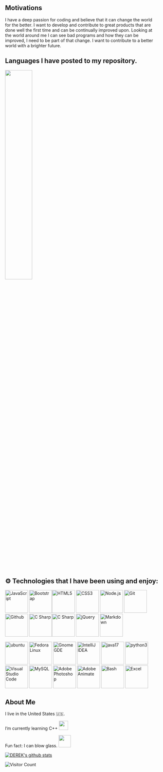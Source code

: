 ## Motivations

I have a deep passion for coding and believe that it can change the world for the better. I want to develop and contribute to great products that are done well the first time and can be continually improved upon. Looking at the world around me I can see bad programs and how they can be improved, I need to be part of that change. I want to contribute to a better world with a brighter future. 



## Languages I have posted to my repository.
<a href="https://github.com/muskanrani/github-readme-stats"><img align="center" width="42%" src="https://github-readme-stats.vercel.app/api/top-langs/?username=wicoffd&layout=compact&theme=radical&count_private=true"  /></a>
## :gear: Technologies that I have been using and enjoy:

<img src="https://github.com/get-icon/geticon/raw/master/icons/javascript.svg" alt="JavaScript" width="75px" height="75px" />     <img src="https://raw.githubusercontent.com/jmnote/z-icons/master/svg/bootstrap.svg" alt="Bootstrap" width="75px" height="75px"/><img src="https://github.com/get-icon/geticon/raw/master/icons/html-5.svg" alt="HTML5" width="75px" height="75px" />       <img src="https://github.com/get-icon/geticon/raw/master/icons/css-3.svg" alt="CSS3" width="75px" height="75px" />     <img src="https://github.com/get-icon/geticon/raw/master/icons/nodejs-icon.svg" alt="Node.js" width="75px" height="75px">       <img src="https://raw.githubusercontent.com/jmnote/z-icons/master/svg/git.svg" alt="Git" width="75px" height="75px"/>    <img src="https://github.com/get-icon/geticon/blob/master/icons/github-icon.svg" alt="Github" width="75px" height="75px"></a>   <img src="https://github.com/get-icon/geticon/blob/master/icons/c-sharp.svg" alt="C Sharp" width="75px" height="75px"></a><img src="https://github.com/get-icon/geticon/blob/master/icons/c.svg" alt="C Sharp" width="75px" height="75px"></a>    <img src="https://github.com/get-icon/geticon/blob/master/icons/jquery-icon.svg" alt="jQuery" width="75px" height="75px"></a>     <img src="https://github.com/get-icon/geticon/blob/master/icons/markdown.svg" alt="Markdown" width="75px" height="75px"></a>

<img alt="ubuntu" src="https://cdn.svgporn.com/logos/ubuntu.svg" width="75px" height="75px">  <img src="https://github.com/get-icon/geticon/blob/master/icons/fedora.svg" alt="Fedora Linux" width="75px" height="75px"></a>  <img src="https://github.com/get-icon/geticon/blob/master/icons/gnome.svg" alt="Gnome GDE" width="75px" height="75px"></a>    <img alt="IntelliJ IDEA" src="https://cdn.svgporn.com/logos/intellij-idea.svg" width="75px" height="75px">     <img src="https://raw.githubusercontent.com/jmnote/z-icons/master/svg/java.svg" alt="java17" width="75px" height="75px"/>     <img src="https://raw.githubusercontent.com/jmnote/z-icons/master/svg/python.svg" alt="python3" width="75px" height="75px"/>        <img src="https://github.com/get-icon/geticon/raw/master/icons/visual-studio-code.svg" alt="Visual Studio Code" width="75px" height="75px">        <img src="https://github.com/get-icon/geticon/raw/master/icons/mysql.svg" alt="MySQL" width="75px" height="75px">     <img src="https://github.com/get-icon/geticon/raw/master/icons/adobe-photoshop.svg" alt="Adobe Photoshop" width="75px" height="75px"></a>    <img src="https://github.com/get-icon/geticon/blob/master/icons/adobe-animate.svg" alt="Adobe Animate" width="75px" height="75px"></a>     <img src="https://github.com/get-icon/geticon/blob/master/icons/bash.svg" alt="Bash" width="75px" height="75px"></a>      <img src="https://github.com/get-icon/geticon/blob/master/icons/microsoft-office-excel.svg" alt="Excel" width="75px" height="75px"></a>    

## About Me

 I live in the United States :us:.
 
 I’m currently learning C++ <img src="https://media.giphy.com/media/WUlplcMpOCEmTGBtBW/giphy.gif" width="30"/>

Fun fact: I can blow glass. <img src="https://media4.giphy.com/media/mZsLPL2QQgvwvQjeSd/giphy.gif?cid=ecf05e47kk5s56vsvqhlljic1iq6knupr4h09lnoggagsenz&ep=v1_gifs_search&rid=giphy.gif&ct=g" width="40"  />


[![DEREK's github stats](https://github-readme-stats.vercel.app/api?username=wicoffd&show_icons=true&theme=radical)](https://github.com/wicoffd)

![Visitor Count](https://profile-counter.glitch.me/wicoffd/count.svg)
<!--
**wicoffd/wicoffd** is a ✨ _special_ ✨ repository because its `README.md` (this file) appears on your GitHub profile.

Here are some ideas to get you started:
https://github.com/badges/shields 
- 🔭 I’m currently working on ...
- 🌱 I’m currently learning ...
- 👯 I’m looking to collaborate on ...
- 🤔 I’m looking for help with ...
- 💬 Ask me about ...
- 📫 How to reach me: ...
- 😄 Pronouns: ...
- ⚡ Fun fact: ...
-->
